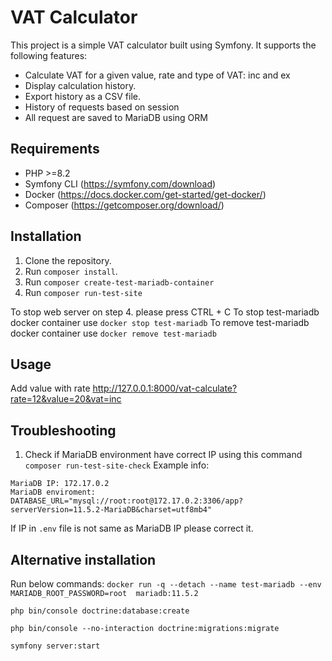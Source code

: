 # VAT Calculator

This project is a simple VAT calculator built using Symfony. It supports the following features:

- Calculate VAT for a given value, rate and type of VAT: inc and ex
- Display calculation history.
- Export history as a CSV file.
- History of requests based on session
- All request are saved to MariaDB using ORM

## Requirements
- PHP >=8.2
- Symfony CLI (https://symfony.com/download)
- Docker (https://docs.docker.com/get-started/get-docker/)
- Composer (https://getcomposer.org/download/)

## Installation

1. Clone the repository.
2. Run `composer install`.
3. Run `composer create-test-mariadb-container`
4. Run `composer run-test-site`

To stop web server on step 4. please press CTRL + C
To stop test-mariadb docker container use `docker stop test-mariadb`
To remove test-mariadb docker container use `docker remove test-mariadb`

## Usage
Add value with rate
http://127.0.0.1:8000/vat-calculate?rate=12&value=20&vat=inc

## Troubleshooting
1. Check if MariaDB environment have correct IP using this command 
`composer run-test-site-check`
Example info:
```
MariaDB IP: 172.17.0.2
MariaDB enviroment: DATABASE_URL="mysql://root:root@172.17.0.2:3306/app?serverVersion=11.5.2-MariaDB&charset=utf8mb4"
```
If IP in `.env` file is not same as MariaDB IP please correct it.


## Alternative installation
Run below commands: 
`docker run -q --detach --name test-mariadb --env MARIADB_ROOT_PASSWORD=root  mariadb:11.5.2`

`php bin/console doctrine:database:create`

`php bin/console --no-interaction doctrine:migrations:migrate`

`symfony server:start`